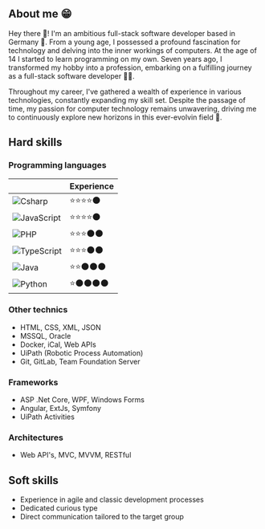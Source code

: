 ## About me 😁
Hey there 🙌! I'm an ambitious full-stack software developer based in Germany 🍺.
From a young age, I possessed a profound fascination for technology and delving into the inner workings of computers.
At the age of 14 I started to learn programming on my own. 
Seven years ago, I transformed my hobby into a profession, embarking on a fulfilling journey as a full-stack software developer 🧑‍💻.

Throughout my career, I've gathered a wealth of experience in various technologies, constantly expanding my skill set.
Despite the passage of time, my passion for computer technology remains unwavering, driving me to continuously explore new horizons in this ever-evolvin field 💪.

## Hard skills

### Programming languages
|                |Experience                      |
|----------------|--------------------------------|
|![Csharp](https://img.shields.io/badge/-C%23-bd93f9?style=flat&logo=csharp)             |⭐⭐⭐⭐🌑                   |
|![JavaScript](https://img.shields.io/badge/-JavaScript-bd93f9?style=flat&logo=javascript)      |⭐⭐⭐⭐🌑                   |
|![PHP](https://img.shields.io/badge/-PHP-bd93f9?style=flat&logo=PHP)             |⭐⭐⭐🌑🌑                   |
|![TypeScript](https://img.shields.io/badge/-TypeScript-bd93f9?style=flat&logo=typescript)      |⭐⭐⭐🌑🌑                   |
|![Java](https://img.shields.io/badge/java-bd93f9?style=flat&logo=java&logoColor=FFA518)            |⭐⭐🌑🌑🌑                   |
|![Python](https://img.shields.io/badge/-Python-bd93f9?style=flat&logo=python)          |⭐🌑🌑🌑🌑                   |

### Other technics
* HTML, CSS, XML, JSON
* MSSQL, Oracle
* Docker, iCal, Web APIs
* UiPath (Robotic Process Automation)
* Git, GitLab, Team Foundation Server

### Frameworks
* ASP .Net Core, WPF, Windows Forms
* Angular, ExtJs, Symfony
* UiPath Activities

### Architectures
* Web API's, MVC, MVVM, RESTful

## Soft skills
* Experience in agile and classic development processes
* Dedicated curious type
* Direct communication tailored to the target group
